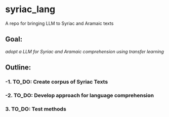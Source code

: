 # syriac_lang
A repo for bringing LLM to Syriac and Aramaic texts


## Goal:
*adopt a LLM for Syriac and Aramaic comprehension using transfer learning*

## Outline:
### -1. TO_DO: Create corpus of Syriac Texts

### -2. TO_DO: Develop approach for language comprehension
### 3. TO_DO: Test methods
